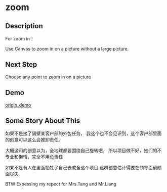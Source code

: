 zoom
===
Description
-------
For zoom in！

Use Canvas to zoom in on a picture without a large picture.

Next Step
-------
Choose any point to zoom in on a picture

Demo
------
[origin_demo](http://media.hylinkgz.cn/2019osk/1/)

Some Story About This
-------
如果不是接了隔壁某客户部的外包任务，
我这个也不会见识到，这个客户部里面的创意可以这么会推卸责任。

大概这司的创意以为，全地球都要围绕自己旋转吧，
所以项目做不好，她们的不专业和懒惰，完全不用负责任

如果不是有人在里面牺牲了自己去成全这个项目
这群创意估计得要在领导面前颜面尽失

BTW
Expessing my repect for Mrs.Tang and Mr.Liang
